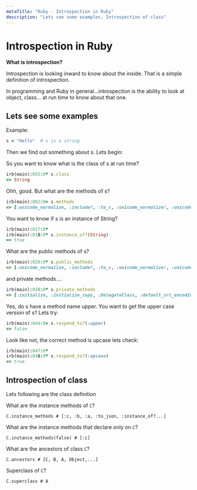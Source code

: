 ```yaml
---
metaTitle: "Ruby - Introspection in Ruby"
description: "Lets see some examples, Introspection of class"
---
```


# Introspection in Ruby


**What is introspection?**

Introspection is looking inward to know about the inside. That is a simple definition of introspection.

In programming and Ruby in general…introspection is the ability to look at object, class… at run time to know about that one.



## Lets see some examples


Example:

```ruby
s = "Hello"  # s is a string

```

Then we find out something about s. Lets begin:

So you want to know what is the class of s at run time?

```ruby
irb(main):055:0* s.class
=> String

```

Ohh, good. But what are the methods of s?

```ruby
irb(main):002:0> s.methods
=> [:unicode_normalize, :include?, :to_c, :unicode_normalize!, :unicode_normalized?, :%, :*, :+, :count, :partition, :unpack, :encode, :encode!, :next, :casecmp, :insert, :bytesize, :match, :succ!, :next!, :upto, :index, :rindex, :replace, :clear, :chr, :+@, :-@, :setbyte, :getbyte, :<=>, :<<, :scrub, :scrub!, :byteslice, :==, :===, :dump, :=~, :downcase, :[], :[]=, :upcase, :downcase!, :capitalize, :swapcase, :upcase!, :oct, :empty?, :eql?, :hex, :chars, :split, :capitalize!, :swapcase!, :concat, :codepoints, :reverse, :lines, :bytes, :prepend, :scan, :ord, :reverse!, :center, :sub, :freeze, :inspect, :intern, :end_with?, :gsub, :chop, :crypt, :gsub!, :start_with?, :rstrip, :sub!, :ljust, :length, :size, :strip!, :succ, :rstrip!, :chomp, :strip, :rjust, :lstrip!, :tr!, :chomp!, :squeeze, :lstrip, :tr_s!, :to_str, :to_sym, :chop!, :each_byte, :each_char, :each_codepoint, :to_s, :to_i, :tr_s, :delete, :encoding, :force_encoding, :sum, :delete!, :squeeze!, :tr, :to_f, :valid_encoding?, :slice, :slice!, :rpartition, :each_line, :b, :ascii_only?, :hash, :to_r, :<, :>, :<=, :>=, :between?, :instance_of?, :public_send, :instance_variable_get, :instance_variable_set, :instance_variable_defined?, :remove_instance_variable, :private_methods, :kind_of?, :instance_variables, :tap, :is_a?, :extend, :to_enum, :enum_for, :!~, :respond_to?, :display, :object_id, :send, :method, :public_method, :singleton_method, :define_singleton_method, :nil?, :class, :singleton_class, :clone, :dup, :itself, :taint, :tainted?, :untaint, :untrust, :trust, :untrusted?, :methods, :protected_methods, :frozen?, :public_methods, :singleton_methods, :!, :!=, :__send__, :equal?, :instance_eval, :instance_exec, :__id__]

```

You want to know if s is an instance of String?

```ruby
irb(main):017:0*
irb(main):018:0* s.instance_of?(String)
=> true

```

What are the public methods of s?

```ruby
irb(main):026:0* s.public_methods
=> [:unicode_normalize, :include?, :to_c, :unicode_normalize!, :unicode_normalized?, :%, :*, :+, :count, :partition, :unpack, :encode, :encode!, :next, :casecmp, :insert, :bytesize, :match, :succ!, :next!, :upto, :index, :rindex, :replace, :clear, :chr, :+@, :-@, :setbyte, :getbyte, :<=>, :<<, :scrub, :scrub!, :byteslice, :==, :===, :dump, :=~, :downcase, :[], :[]=, :upcase, :downcase!, :capitalize, :swapcase, :upcase!, :oct, :empty?, :eql?, :hex, :chars, :split, :capitalize!, :swapcase!, :concat, :codepoints, :reverse, :lines, :bytes, :prepend, :scan, :ord, :reverse!, :center, :sub, :freeze, :inspect, :intern, :end_with?, :gsub, :chop, :crypt, :gsub!, :start_with?, :rstrip, :sub!, :ljust, :length, :size, :strip!, :succ, :rstrip!, :chomp, :strip, :rjust, :lstrip!, :tr!, :chomp!, :squeeze, :lstrip, :tr_s!, :to_str, :to_sym, :chop!, :each_byte, :each_char, :each_codepoint, :to_s, :to_i, :tr_s, :delete, :encoding, :force_encoding, :sum, :delete!, :squeeze!, :tr, :to_f, :valid_encoding?, :slice, :slice!, :rpartition, :each_line, :b, :ascii_only?, :hash, :to_r, :<, :>, :<=, :>=, :between?, :pretty_print, :pretty_print_cycle, :pretty_print_instance_variables, :pretty_print_inspect, :instance_of?, :public_send, :instance_variable_get, :instance_variable_set, :instance_variable_defined?, :remove_instance_variable, :private_methods, :kind_of?, :instance_variables, :tap, :pretty_inspect, :is_a?, :extend, :to_enum, :enum_for, :!~, :respond_to?, :display, :object_id, :send, :method, :public_method, :singleton_method, :define_singleton_method, :nil?, :class, :singleton_class, :clone, :dup, :itself, :taint, :tainted?, :untaint, :untrust, :trust, :untrusted?, :methods, :protected_methods, :frozen?, :public_methods, :singleton_methods, :!, :!=, :__send__, :equal?, :instance_eval, :instance_exec, :__id__]

```

and private methods....

```ruby
irb(main):030:0* s.private_methods
=> [:initialize, :initialize_copy, :DelegateClass, :default_src_encoding, :irb_binding, :sprintf, :format, :Integer, :Float, :String, :Array, :Hash, :catch, :throw, :loop, :block_given?, :Complex, :set_trace_func, :trace_var, :untrace_var, :at_exit, :Rational, :caller, :caller_locations, :select, :test, :fork, :exit, :`, :gem_original_require, :sleep, :pp, :respond_to_missing?, :load, :exec, :exit!, :system, :spawn, :abort, :syscall, :printf, :open, :putc, :print, :readline, :puts, :p, :srand, :readlines, :gets, :rand, :proc, :lambda, :trap, :initialize_clone, :initialize_dup, :gem, :require, :require_relative, :autoload, :autoload?, :binding, :local_variables, :warn, :raise, :fail, :global_variables, :__method__, :__callee__, :__dir__, :eval, :iterator?, :method_missing, :singleton_method_added, :singleton_method_removed, :singleton_method_undefined]

```

Yes, do s have a method name upper. You want to get the upper case version of s?
Lets try:

```ruby
irb(main):044:0> s.respond_to?(:upper)
=> false

```

Look like not, the correct method is upcase lets check:

```ruby
irb(main):047:0*
irb(main):048:0* s.respond_to?(:upcase)
=> true

```



## Introspection of class


Lets following are the class definition

What are the instance methods of `C`?

`C.instance_methods # [:c, :b, :a, :to_json, :instance_of?...]`

What are the instance methods that declare only on `C`?

`C.instance_methods(false) # [:c]`

What are the ancestors of class `C`?

`C.ancestors # [C, B, A, Object,...]`

Superclass of `C`?

`C.superclass # A`

